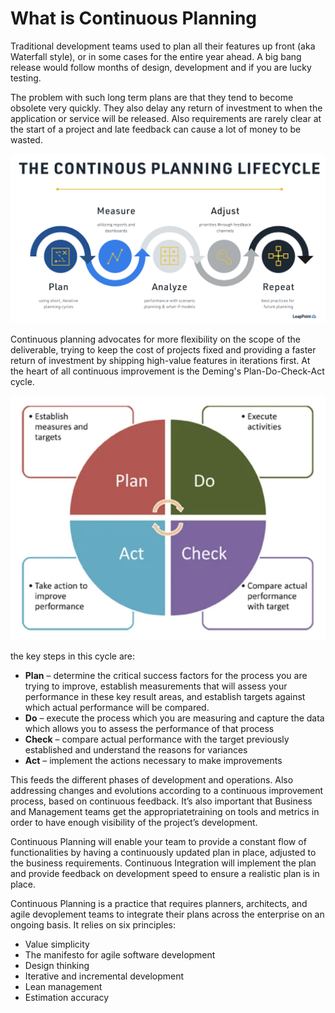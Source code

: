 # What is Continuous Planning

Traditional development teams used to plan all their features up front (aka Waterfall style), or in some cases for the entire year ahead. A big bang release would follow months of design, development and if you are lucky testing.

The problem with such long term plans are that they tend to become obsolete very quickly. They also delay any return of investment to when the application or service will be released. Also requirements are rarely clear at the start of a project and late feedback can cause a lot of money to be wasted.

![continuous planning](../../img/cont-planning.png)

Continuous planning advocates for more flexibility on the scope of the deliverable, trying to keep the cost of projects fixed and providing a faster return of investment by shipping high-value features in iterations first. At the heart of all continuous improvement is the Deming's Plan-Do-Check-Act cycle.

![Continuous Planning](../../img/cont-planning-1.png)

the key steps in this cycle are:

- **Plan** – determine the critical success factors for the process you are trying to improve, establish measurements that will assess your performance in these key result areas, and establish targets against which actual performance will be compared.
- **Do** – execute the process which you are measuring and capture the data which allows you to assess the performance of that process
- **Check** – compare actual performance with the target previously established and understand the reasons for variances
- **Act** – implement the actions necessary to make improvements

This feeds the different phases of development and operations. Also addressing changes and evolutions according to a continuous improvement process, based on continuous feedback. It’s also important that Business and Management teams get the appropriatetraining on tools and metrics in order to have enough visibility of the project’s development.

Continuous Planning will enable your team to provide a constant flow of functionalities by having a continuously updated plan in place, adjusted to the business requirements. Continuous Integration will implement the plan and provide feedback on development speed to ensure a realistic plan is in place.

Continuous Planning is a practice that requires planners, architects, and agile devoplement teams to integrate their plans across the enterprise on an ongoing basis. It relies on six principles:

* Value simplicity
* The manifesto for agile software development
* Design thinking
* Iterative and incremental development
* Lean management
* Estimation accuracy
